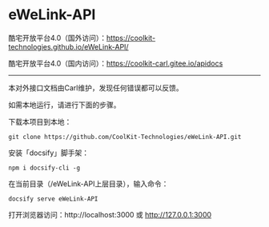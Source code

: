 <!--
 * @Author: Carl
 * @Date: 2020-05-25 19:50:00
 * @LastEditors: Carl
 * @LastEditTime: 2020-11-18 18:00:29
-->

# eWeLink-API

酷宅开放平台4.0（国外访问）：https://coolkit-technologies.github.io/eWeLink-API/

酷宅开放平台4.0（国内访问）：https://coolkit-carl.gitee.io/apidocs

---

本对外接口文档由Carl维护，发现任何错误都可以反馈。

如需本地运行，请进行下面的步骤。

下载本项目到本地：

    git clone https://github.com/CoolKit-Technologies/eWeLink-API.git

安装「docsify」脚手架：

    npm i docsify-cli -g

在当前目录（/eWeLink-API上层目录），输入命令：

    docsify serve eWeLink-API

打开浏览器访问：http://localhost:3000 或 http://127.0.0.1:3000